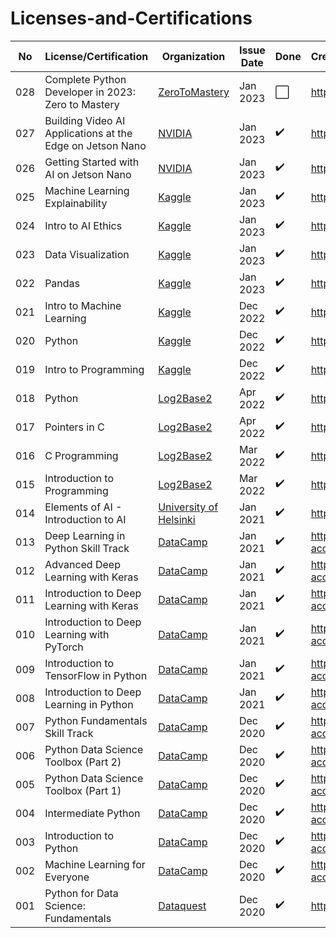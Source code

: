 # Licenses-and-Certifications

|	No  | License/Certification | Organization | Issue Date | Done | Credential URL | 
|	--- | --------------------- | ------------ | ---------- | ---- | :------------- | 
|	028 | Complete Python Developer in 2023: Zero to Mastery | [ZeroToMastery](https://zerotomastery.io/) | Jan 2023 | ⬜ | https://zerotomastery.io/courses/learn-python/ | 
|	027 | Building Video AI Applications at the Edge on Jetson Nano | [NVIDIA](https://nvidia.com/) | Jan 2023 | ✔️ | https://courses.nvidia.com/certificates/1f2a019875a24858af69f80430b25baf/ | 
|	026 | Getting Started with AI on Jetson Nano | [NVIDIA](https://nvidia.com/) | Jan 2023 | ✔️ | https://courses.nvidia.com/certificates/1885ac8faa974631b78275c26896f4c4/ | 
|	025 | Machine Learning Explainability | [Kaggle](https://www.kaggle.com/) | Jan 2023 | ✔️ | https://www.kaggle.com/learn/certification/ancilcleetus/machine-learning-explainability | 
|	024 | Intro to AI Ethics | [Kaggle](https://www.kaggle.com/) | Jan 2023 | ✔️ | https://www.kaggle.com/learn/certification/ancilcleetus/intro-to-ai-ethics | 
|	023 | Data Visualization | [Kaggle](https://www.kaggle.com/) | Jan 2023 | ✔️ | https://www.kaggle.com/learn/certification/ancilcleetus/data-visualization | 
|	022 | Pandas | [Kaggle](https://www.kaggle.com/) | Jan 2023 | ✔️ | https://www.kaggle.com/learn/certification/ancilcleetus/pandas | 
|	021 | Intro to Machine Learning | [Kaggle](https://www.kaggle.com/) | Dec 2022 | ✔️ | https://www.kaggle.com/learn/certification/ancilcleetus/intro-to-machine-learning | 
|	020 | Python | [Kaggle](https://www.kaggle.com/) | Dec 2022 | ✔️ | https://www.kaggle.com/learn/certification/ancilcleetus/python | 
|	019 | Intro to Programming | [Kaggle](https://www.kaggle.com/) | Dec 2022 | ✔️ | https://www.kaggle.com/learn/certification/ancilcleetus/intro-to-programming | 
|	018 | Python | [Log2Base2](https://log2base2.com/) | Apr 2022 | ✔️ | https://log2base2.com/Assets/Certificates/ancilcleetus.personal/Python | 
|	017 | Pointers in C | [Log2Base2](https://log2base2.com/) | Apr 2022 | ✔️ | https://log2base2.com/Assets/Certificates/ancilcleetus.personal/Pointers%20in%20C | 
|	016 | C Programming | [Log2Base2](https://log2base2.com/) | Mar 2022 | ✔️ | https://log2base2.com/Assets/Certificates/ancilcleetus.personal/C%20Programming | 
|	015 | Introduction to Programming | [Log2Base2](https://log2base2.com/) | Mar 2022 | ✔️ | https://log2base2.com/Assets/Certificates/ancilcleetus.personal/Introduction%20to%20Programming | 
|	014 | Elements of AI - Introduction to AI | [University of Helsinki](https://www.mooc.fi/en/) | Jan 2021 | ✔️ | https://certificates.mooc.fi/validate/coefugtwkrq | 
|	013 | Deep Learning in Python Skill Track | [DataCamp](https://www.datacamp.com/) | Jan 2021 | ✔️ | https://www.datacamp.com/statement-of-accomplishment/track/99e510cfcdea1237c0fa9e3e79709cce6acfa8bc | 
|	012 | Advanced Deep Learning with Keras | [DataCamp](https://www.datacamp.com/) | Jan 2021 | ✔️ | https://www.datacamp.com/statement-of-accomplishment/course/e7103b808dd3b5fc38d0e1f51fad1c0c659e0c70 | 
|	011 | Introduction to Deep Learning with Keras | [DataCamp](https://www.datacamp.com/) | Jan 2021 | ✔️ | https://www.datacamp.com/statement-of-accomplishment/course/483732ece43f16b9d584b6d6a1d9b77c72c060eb | 
|	010 | Introduction to Deep Learning with PyTorch | [DataCamp](https://www.datacamp.com/) | Jan 2021 | ✔️ | https://www.datacamp.com/statement-of-accomplishment/course/50720474771fb754332733b118e4fac626167978 | 
|	009 | Introduction to TensorFlow in Python | [DataCamp](https://www.datacamp.com/) | Jan 2021 | ✔️ | https://www.datacamp.com/statement-of-accomplishment/course/7dcdf840990aa2dc8a400967ff501e1a7994ceb9 | 
|	008 | Introduction to Deep Learning in Python | [DataCamp](https://www.datacamp.com/) | Jan 2021 | ✔️ | https://www.datacamp.com/statement-of-accomplishment/course/d73d1a3f8a126b654d50923efaf0da4f648dce7f | 
|	007 | Python Fundamentals Skill Track | [DataCamp](https://www.datacamp.com/) | Dec 2020 | ✔️ | https://www.datacamp.com/statement-of-accomplishment/track/a2bdbdd0422c54f423402c8ecc6d82fb9e822aab | 
|	006 | Python Data Science Toolbox (Part 2)	| [DataCamp](https://www.datacamp.com/) | Dec 2020 | ✔️ | https://www.datacamp.com/statement-of-accomplishment/course/38640312e5244a6d1144b9d641bf79f5584b6a43 | 
|	005 | Python Data Science Toolbox (Part 1)	| [DataCamp](https://www.datacamp.com/) | Dec 2020 | ✔️ | https://www.datacamp.com/statement-of-accomplishment/course/f2af37462b675e2aa559e1d30be27a88fb0f32b1 | 
|	004 | Intermediate Python	| [DataCamp](https://www.datacamp.com/) | Dec 2020 | ✔️ | https://www.datacamp.com/statement-of-accomplishment/course/c443d397010f1e2dc8f4e73c5af35207e87f4ccb | 
|	003 | Introduction to Python	| [DataCamp](https://www.datacamp.com/) | Dec 2020 | ✔️ | https://www.datacamp.com/statement-of-accomplishment/course/35f106207201ea3a20c8c93d4f4aaca2b92e5d96 | 
|	002 | Machine Learning for Everyone	| [DataCamp](https://www.datacamp.com/) | Dec 2020 | ✔️ | https://www.datacamp.com/statement-of-accomplishment/course/e7db536b527d264f66c9d4fac98458b8e149543e | 
|	001 | Python for Data Science: Fundamentals | [Dataquest](https://www.dataquest.io/) | Dec 2020 | ✔️ | https://app.dataquest.io/view_cert/JJ2X88JPKV9X175JS9WA/ | 

